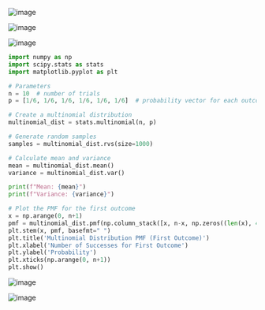 ![image](https://github.com/yangshiteng/Data-Science-Learning-Path/assets/60442877/da91cb76-8981-4c95-b35f-7c77bb4ffdfa)

![image](https://github.com/yangshiteng/Data-Science-Learning-Path/assets/60442877/7d435ee0-a61d-4fcb-a440-0bc3bdb953db)

![image](https://github.com/yangshiteng/Data-Science-Learning-Path/assets/60442877/a00e90ad-3a5d-4f70-b9f3-6b3feeb1b1b8)

```python
import numpy as np
import scipy.stats as stats
import matplotlib.pyplot as plt

# Parameters
n = 10  # number of trials
p = [1/6, 1/6, 1/6, 1/6, 1/6, 1/6]  # probability vector for each outcome

# Create a multinomial distribution
multinomial_dist = stats.multinomial(n, p)

# Generate random samples
samples = multinomial_dist.rvs(size=1000)

# Calculate mean and variance
mean = multinomial_dist.mean()
variance = multinomial_dist.var()

print(f"Mean: {mean}")
print(f"Variance: {variance}")

# Plot the PMF for the first outcome
x = np.arange(0, n+1)
pmf = multinomial_dist.pmf(np.column_stack([x, n-x, np.zeros((len(x), 4))]))
plt.stem(x, pmf, basefmt=" ")
plt.title('Multinomial Distribution PMF (First Outcome)')
plt.xlabel('Number of Successes for First Outcome')
plt.ylabel('Probability')
plt.xticks(np.arange(0, n+1))
plt.show()
```
![image](https://github.com/yangshiteng/Data-Science-Learning-Path/assets/60442877/6bfbc378-f58d-4eae-8bcc-8becf437dd9e)

![image](https://github.com/yangshiteng/Data-Science-Learning-Path/assets/60442877/04bad9d1-61c4-410c-b872-6d333ec82388)
